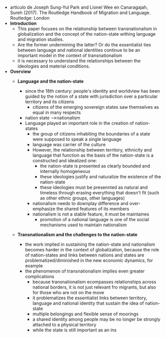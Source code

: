 - artículo de Joseph Sung-Yul Park and Lionel Wee en Canaragajah, Sureh (2017). The Routledge Handbook of Migration and Language. Routledge: London
- **Introduction**
	- This paper focuses on the relationship between transnationalism in globalization and the concept of the nation-state withing language and migration studies.
	- Are the former undermining the latter? Or do the essentialist ties between language and national identities continue to be an important model in the context of transnationalism
	- it is necessary to understand the relationships between the ideologies and material conditions.
- **Overview**
	- **Language and the nation-state**
		- since the 18th century: people's identity and worldview has been guided by the notion of a state with jurisdiction over a particular territory and its citizens 
			- citizens of the emerging sovereign states saw themselves as equal in many respects
		- nation state -->nationalism
		- Language played an important role in the creation of nation-states 
			- the group of citizens inhabiting the boundaries of a state were supposed to speak a single language
			- language was carrier of the culture
			- However, the relationship between territory, ethnicity and language that function as the basis of the nation-state is a constructed and idealized one:
				- the nation-state is presented as clearly bounded and internally homogeneous
				- these ideologies justify and naturalize the existence of the nation-state
				- these ideologies must be presennted as natural and timeless through erasing everything that doesn't fit (such as other ethnic groups, other languages)
			- nationalism needs to downplay difference and over-emphasize the shared features of its members
			- nationalism is not a stable feature, it must be maintaines
				- promotion of a national language is one of the social mechanisms used to maintain nationalism

	- **Transnationalism and the challenges to the nation-state**
		- the work implied in sustaining the nation-state and nationalism becomes harder in the context of globalization, because the role of nation-states and links between nations and states are problematized/diminished in the new economic dynamics, for example
		- the phenomenon of transnationalism implies even greater complications 
			- because transnationalism ecompasses relationships across national borders, it is not just relevant fro migrants, but also for those who are not on the move
			- it problematizes the essentialist links between territory, language and national identity that sustain the idea of nation-state
			- multiple belongings and flexible sense of moorings
			- a shared identity among people may be no longer be strongly attached to a physical territory 
			- while the state is still important as an ins